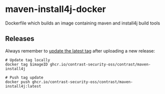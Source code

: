 # maven-install4j-docker
Dockerfile which builds an image containing maven and install4j build tools

## Releases

Always remember to [update the latest tag](https://docs.github.com/en/packages/working-with-a-github-packages-registry/working-with-the-container-registry#tagging-container-images) after uploading a new release:

```shell
# Update tag locally
docker tag $imageID ghcr.io/contrast-security-oss/contrast/maven-install4j

# Push tag update
docker push ghcr.io/contrast-security-oss/contrast/maven-install4j:latest
```
